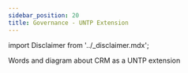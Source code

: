 ```yaml
---
sidebar_position: 20
title: Governance - UNTP Extension
---
```


import Disclaimer from '../\_disclaimer.mdx';

<Disclaimer />

Words and diagram about CRM as a UNTP extension

